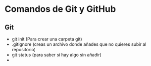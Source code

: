 # Comandos de Git y GitHub

## Git

- git init (Para crear una carpeta git)
- .gitignore (creas un archivo donde añades que no quieres subir al repositorio)
- git status (para saber si hay algo sin añadir)
- 